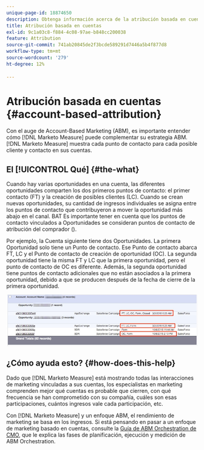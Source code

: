 ```yaml
---
unique-page-id: 18874650
description: Obtenga información acerca de la atribución basada en cuentas y cómo Adobe Marketo Measure complementa su estrategia de Account-Based Marketing (ABM).
title: Atribución basada en cuentas
exl-id: 9c1a03c8-f884-4c08-97ae-b848cc200038
feature: Attribution
source-git-commit: 741ab20845de2f3bcde589291d7446a5b4f877d8
workflow-type: tm+mt
source-wordcount: '279'
ht-degree: 12%

---
```


# Atribución basada en cuentas {#account-based-attribution}

Con el auge de Account-Based Marketing (ABM), es importante entender cómo [!DNL Marketo Measure] puede complementar su estrategia ABM. [!DNL Marketo Measure] muestra cada punto de contacto para cada posible cliente y contacto en sus cuentas.

## El [!UICONTROL Qué] {#the-what}

Cuando hay varias oportunidades en una cuenta, las diferentes oportunidades comparten los dos primeros puntos de contacto: el primer contacto (FT) y la creación de posibles clientes (LC). Cuando se crean nuevas oportunidades, su cantidad de ingresos individuales se asigna entre los puntos de contacto que contribuyeron a mover la oportunidad más abajo en el canal. BAT Es importante tener en cuenta que los puntos de contacto vinculados a Oportunidades se consideran puntos de contacto de atribución del comprador ().

Por ejemplo, la Cuenta siguiente tiene dos Oportunidades. La primera Oportunidad solo tiene un Punto de contacto. Ese Punto de contacto abarca FT, LC y el Punto de contacto de creación de oportunidad (OC). La segunda oportunidad tiene la misma FT y LC que la primera oportunidad, pero el punto de contacto de OC es diferente. Además, la segunda oportunidad tiene puntos de contacto adicionales que no están asociados a la primera oportunidad, debido a que se producen después de la fecha de cierre de la primera oportunidad.

![](assets/1.jpg)

## ¿Cómo ayuda esto? {#how-does-this-help}

Dado que [!DNL Marketo Measure] está mostrando todas las interacciones de marketing vinculadas a sus cuentas, los especialistas en marketing comprenden mejor qué cuentas es probable que cierren, con qué frecuencia se han comprometido con su compañía, cuáles son esas participaciones, cuántos ingresos vale cada participación, etc.

Con [!DNL Marketo Measure] y un enfoque ABM, el rendimiento de marketing se basa en los ingresos. Si está pensando en pasar a un enfoque de marketing basado en cuentas, consulte la [Guía de ABM Orchestration de CMO](https://engage.marketo.com/rs/460-TDH-945/images/BZ-CMOs-Guide-To-ABM-Orchestration-By-Bizible.pdf), que le explica las fases de planificación, ejecución y medición de ABM Orchestration.
